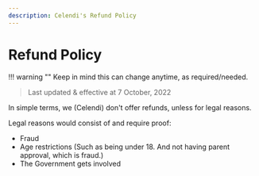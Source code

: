 ```yaml
---
description: Celendi's Refund Policy
---
```

# Refund Policy

!!! warning ""
    Keep in mind this can change anytime, as required/needed.

> Last updated & effective at 7 October, 2022

In simple terms, we (Celendi) don't offer refunds, unless for legal reasons.

Legal reasons would consist of and require proof:

- Fraud
- Age restrictions (Such as being under 18. And not having parent approval, which is fraud.)
- The Government gets involved
